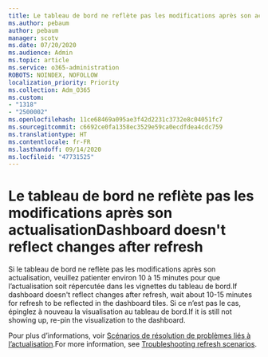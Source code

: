 ```yaml
---
title: Le tableau de bord ne reflète pas les modifications après son actualisation
ms.author: pebaum
author: pebaum
manager: scotv
ms.date: 07/20/2020
ms.audience: Admin
ms.topic: article
ms.service: o365-administration
ROBOTS: NOINDEX, NOFOLLOW
localization_priority: Priority
ms.collection: Adm_O365
ms.custom:
- "1318"
- "2500002"
ms.openlocfilehash: 11ce68469a095ae3f42d2231c3732e8c04051fc7
ms.sourcegitcommit: c6692ce0fa1358ec3529e59ca0ecdfdea4cdc759
ms.translationtype: HT
ms.contentlocale: fr-FR
ms.lasthandoff: 09/14/2020
ms.locfileid: "47731525"
---
```

# <a name="dashboard-doesnt-reflect-changes-after-refresh"></a><span data-ttu-id="e3e4d-102">Le tableau de bord ne reflète pas les modifications après son actualisation</span><span class="sxs-lookup"><span data-stu-id="e3e4d-102">Dashboard doesn't reflect changes after refresh</span></span>

<span data-ttu-id="e3e4d-103">Si le tableau de bord ne reflète pas les modifications après son actualisation, veuillez patienter environ 10 à 15 minutes pour que l’actualisation soit répercutée dans les vignettes du tableau de bord.</span><span class="sxs-lookup"><span data-stu-id="e3e4d-103">If dashboard doesn't reflect changes after refresh, wait about 10-15 minutes for refresh to be reflected in the dashboard tiles.</span></span> <span data-ttu-id="e3e4d-104">Si ce n’est pas le cas, épinglez à nouveau la visualisation au tableau de bord.</span><span class="sxs-lookup"><span data-stu-id="e3e4d-104">If it is still not showing up, re-pin the visualization to the dashboard.</span></span>

<span data-ttu-id="e3e4d-105">Pour plus d’informations, voir [Scénarios de résolution de problèmes liés à l’actualisation](https://docs.microsoft.com/power-bi/refresh-troubleshooting-refresh-scenarios).</span><span class="sxs-lookup"><span data-stu-id="e3e4d-105">For more information, see [Troubleshooting refresh scenarios](https://docs.microsoft.com/power-bi/refresh-troubleshooting-refresh-scenarios).</span></span>
